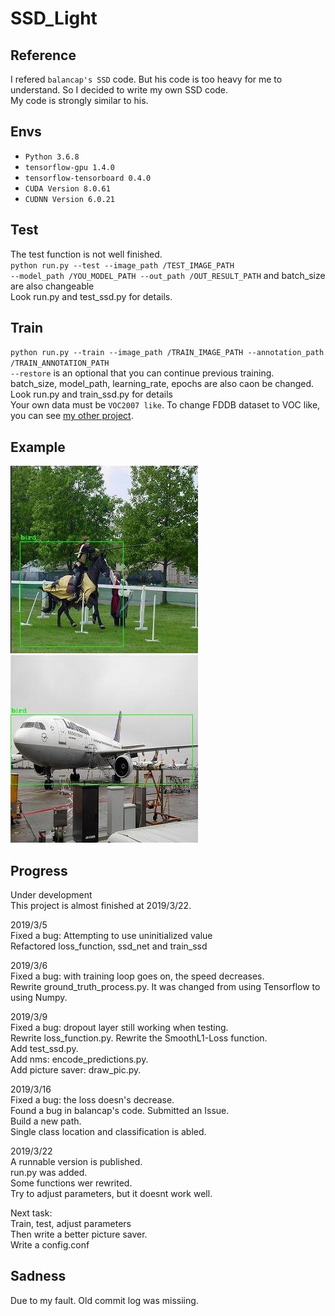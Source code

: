 # SSD_Light
Reference
---------
I refered `balancap's SSD` code. But his code is too heavy for me to understand. So I decided to write my own SSD code.<br>
My code is strongly similar to his.<br>

Envs
----
* `Python 3.6.8`<br>
* `tensorflow-gpu 1.4.0`<br>
* `tensorflow-tensorboard 0.4.0`<br>
* `CUDA Version 8.0.61`<br>
* `CUDNN Version 6.0.21`<br>

Test
----
The test function is not well finished.<br>
`python run.py --test --image_path /TEST_IMAGE_PATH`<br>
`--model_path /YOU_MODEL_PATH --out_path /OUT_RESULT_PATH` and batch_size are also changeable<br>
Look run.py and test_ssd.py for details.<br>

Train
-----
`python run.py --train --image_path /TRAIN_IMAGE_PATH --annotation_path /TRAIN_ANNOTATION_PATH`<br>
`--restore` is an optional that you can continue previous training.<br>
batch_size, model_path, learning_rate, epochs are also caon be changed.<br>
Look run.py and train_ssd.py for details<br>
Your own data must be `VOC2007 like`. To change FDDB dataset to VOC like, you can see [my other project](https://github.com/stpraha/FDDB2VOClike).

Example
-------
![pic1](https://github.com/stpraha/SSD_Light/blob/master/examples/0000.jpg)
![pic2](https://github.com/stpraha/SSD_Light/blob/master/examples/0001.jpg)


Progress
--------
Under development<br>
This project is almost finished at 2019/3/22.<br>

2019/3/5<br>
Fixed a bug: Attempting to use uninitialized value<br>
Refactored loss_function, ssd_net and train_ssd<br>

2019/3/6<br>
Fixed a bug: with training loop goes on, the speed decreases.<br>
Rewrite ground_truth_process.py. It was changed from using Tensorflow to using Numpy.<br>

2019/3/9<br>
Fixed a bug: dropout layer still working when testing.<br>
Rewrite loss_function.py. Rewrite the SmoothL1-Loss function.<br>
Add test_ssd.py.<br>
Add nms: encode_predictions.py.<br>
Add picture saver: draw_pic.py.<br>

2019/3/16<br>
Fixed a bug: the loss doesn's decrease.<br>
Found a bug in balancap's code. Submitted an Issue.<br>
Build a new path.<br>
Single class location and classification is abled.<br>

2019/3/22<br>
A runnable version is published.<br>
run.py was added.<br>
Some functions wer rewrited.<br>
Try to adjust parameters, but it doesnt work well.<br>

Next task:<br>
Train, test, adjust parameters<br>
Then write a better picture saver.<br>
Write a config.conf


Sadness
-------
Due to my fault. Old commit log was missiing.
